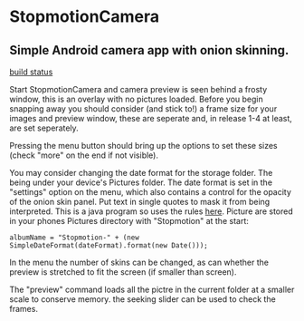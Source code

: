 # StopmotionCamera

## Simple Android camera app with onion skinning.

[build status](https://gitlab.com/robin.t.potter/stopmotioncamera-the-revenge/badges/master/pipeline.svg "Build")

Start StopmotionCamera and camera preview is seen behind a frosty window, this is an overlay with no pictures loaded.
Before you begin snapping away you should consider (and stick to!) a frame size for your images and preview window, these are seperate and, in release 1-4 at least, are set seperately.

Pressing the menu button should bring up the options to set these sizes (check "more" on the end if not visible).

You may consider changing the date format for the storage folder. The being under your device's Pictures folder. The date format is set in the "settings" option on the menu, which also contains a control for the opacity of the onion skin panel. Put text in single quotes to mask it from being interpreted. This is a java program so uses the rules [here](https://docs.oracle.com/javase/7/docs/api/java/text/SimpleDateFormat.html). Picture are stored in your phones Pictures directory with "Stopmotion" at the start:
```
albumName = "Stopmotion-" + (new SimpleDateFormat(dateFormat).format(new Date()));
```

In the menu the number of skins can be changed, as can whether the preview is stretched to fit the screen (if smaller than screen).

The "preview" command loads all the pictre in the current folder at a smaller scale to conserve memory. the seeking slider can be used to check the frames.


